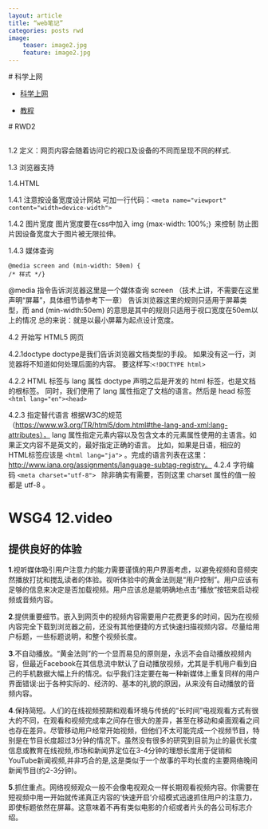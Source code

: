 ```yaml
---
layout: article 
title: “web笔记” 
categories: posts rwd
image:
    teaser: image2.jpg
    feature: image2.jpg
---
```


<div class="row" markdown="1">




<div class="col-md-3" markdown="1">
# 科学上网


- [科学上网](https://github.com/getlantern/lantern/releases/tag/latest)

- [教程](https://waylau.com/about-vpngate/)
</div >
<div class="col-md-9" markdown="1" >
# RWD2

 ## 
 

1.2 定义：网页内容会随着访问它的视口及设备的不同而呈现不同的样式.

1.3 浏览器支持

1.4.HTML

1.4.1 注意按设备宽度设计网站 可加一行代码：```<meta name="viewport" content="width=device-width">```

1.4.2 图片宽度 
图片宽度要在css中加入
img {max-width: 100%;｝
来控制 防止图片因设备宽度大于图片被无限拉伸。

1.4.3 媒体查询
```
@media screen and (min-width: 50em) {
/* 样式 */} 
```
@media 指令告诉浏览器这里是一个媒体查询  screen
（技术上讲，不需要在这里声明“屏幕”，具体细节请参考下一章）
告诉浏览器这里的规则只适用于屏幕类型，而 and (min-width:50em)
的意思是其中的规则只适用于视口宽度在50em以上的情况
总的来说：就是以最小屏幕为起点设计宽度。

4.2 开始写 HTML5 网页

4.2.1doctype
doctype是我们告诉浏览器文档类型的手段。
如果没有这一行，浏览器将不知道如何处理后面的内容。
要这样写:```<!DOCTYPE html>```

4.2.2 HTML 标签与 lang 属性
doctype 声明之后是开发的 html 标签，也是文档的根标签。
同时，我们使用了 lang 属性指定了文档的语言。然后是 head 标签
```<html lang="en"><head>```

4.2.3 指定替代语言
根据W3C的规范
（https://www.w3.org/TR/html5/dom.html#the-lang-and-xml:lang-attributes），
lang 属性指定元素内容以及包含文本的元素属性使用的主语言。如果正文内容不是英文的，最好指定正确的语言。
比如，如果是日语，相应的HTML标签应该是 ```<html lang="ja">``` 。完成的语言列表在这里：http://www.iana.org/assignments/language-subtag-registry。
4.2.4 字符编码
```<meta charset="utf-8"> ```
除非确实有需要，否则这里 charset 属性的值一般都是 utf-8 。

# WSG4 12.video
## 提供良好的体验

**1**.视听媒体吸引用户注意力的能力需要谨慎的用户界面考虑，以避免视频和音频突然播放打扰和搅乱读者的体验。视听体验中的黄金法则是“用户控制”。用户应该有足够的信息来决定是否加载视频。用户应该总是能明确地点击“播放”按钮来启动视频或音频内容。

**2**.提供重要细节。嵌入到网页中的视频内容需要用户花费更多的时间，因为在视频内容完全下载到浏览器之前，还没有其他便捷的方式快速扫描视频内容。尽量给用户标题，一些标题说明，和整个视频长度。

**3**.不自动播放。“黄金法则”的一个显而易见的原则是，永远不会自动播放视频内容，但最近Facebook在其信息流中默认了自动播放视频，尤其是手机用户看到自己的手机数据大幅上升的情况。似乎我们注定要在每一种新媒体上重复同样的用户界面错误:出于各种实际的、经济的、基本的礼貌的原因，从来没有自动播放的音频内容。

**4**.保持简短。人们的在线视频预期和观看环境与传统的“长时间”电视观看方式有很大的不同，在观看和视频完成率之间存在很大的差异，甚至在移动和桌面观看之间也存在差异。尽管移动用户经常开始视频，但他们不太可能完成一个视频节目，特别是在节目长度超过3分钟的情况下。虽然没有很多的研究到目前为止的最优长度信息或教育在线视频,市场和新闻界定位在3-4分钟的理想长度用于促销和YouTube新闻视频,并非巧合的是,这是类似于一个故事的平均长度的主要网络晚间新闻节目(约2-3分钟)。

**5**.抓住重点。网络视频观众一般不会像电视观众一样长期观看视频内容。你需要在短视频中用一开始就传递真正内容的‘快速开启’介绍模式迅速抓住用户的注意力，即使标题依然在屏幕。这意味着不再有类似电影的介绍或者片头的各公司标志介绍。
</div>
</div>





